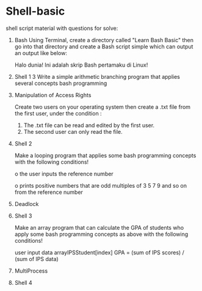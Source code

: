 # Shell-basic
shell script material with questions for solve:
1. Bash
    Using Terminal, create a directory called "Learn Bash Basic" then go into that directory and create a Bash script
    simple which can output an output like below:
   
    Halo dunia!
    Ini adalah skrip Bash pertamaku di Linux!
   

2. Shell 1
3
    Write a simple arithmetic branching program that applies several concepts
    bash programming

3. Manipulation of Access Rights
    
    Create two users on your operating system then create a .txt file from the first user,
    under the condition :
    1. The .txt file can be read and edited by the first user.
    2. The second user can only read the file.


4. Shell 2
    
    Make a looping program that applies some bash programming concepts with the following conditions!
    
    o the user inputs the reference number
    
    o prints positive numbers that are odd multiples of 3 5 7 9 and so on from the reference number

5. Deadlock

6. Shell 3

    Make an array program that can calculate the GPA of students who apply some bash programming concepts as above with the following conditions!

    user input data arrayIPSStudent[index]
    GPA = (sum of IPS scores) / (sum of IPS data)

7. MultiProcess

8. Shell 4

